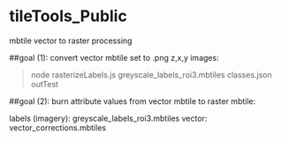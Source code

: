 # tileTools_Public
mbtile vector to raster processing

##goal (1): convert vector mbtile set to .png z,x,y images:

> node rasterizeLabels.js greyscale_labels_roi3.mbtiles classes.json outTest

##goal (2): burn attribute values from vector mbtile to raster mbtile:

labels (imagery): greyscale_labels_roi3.mbtiles
vector: vector_corrections.mbtiles



